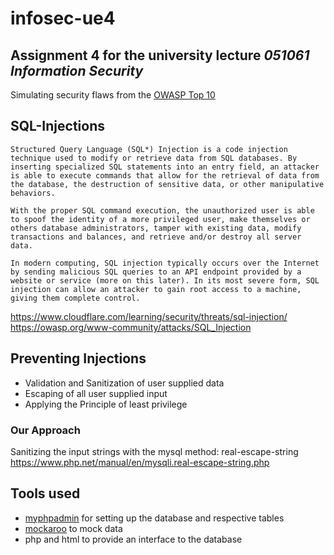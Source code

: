 # infosec-ue4

## Assignment 4 for the university lecture *051061 Information Security* 

Simulating security flaws from the [OWASP Top 10](https://owasp.org/Top10/)

## SQL-Injections

`Structured Query Language (SQL*) Injection is a code injection technique used to modify or retrieve data from SQL databases. By inserting specialized SQL statements into an entry field, an attacker is able to execute commands that allow for the retrieval of data from the database, the destruction of sensitive data, or other manipulative behaviors.`

`With the proper SQL command execution, the unauthorized user is able to spoof the identity of a more privileged user, make themselves or others database administrators, tamper with existing data, modify transactions and balances, and retrieve and/or destroy all server data.`

`In modern computing, SQL injection typically occurs over the Internet by sending malicious SQL queries to an API endpoint provided by a website or service (more on this later). In its most severe form, SQL injection can allow an attacker to gain root access to a machine, giving them complete control.`

https://www.cloudflare.com/learning/security/threats/sql-injection/     
https://owasp.org/www-community/attacks/SQL_Injection

## Preventing Injections

- Validation and Sanitization of user supplied data
- Escaping of all user supplied input
- Applying the Principle of least privilege

### Our Approach

Sanitizing the input strings with the mysql method:  real-escape-string
https://www.php.net/manual/en/mysqli.real-escape-string.php

## Tools used 

 - [myphpadmin](https://www.phpmyadmin.net/) for setting up the database and respective tables
 - [mockaroo](https://mockaroo.com/) to mock data 
 - php and html to provide an interface to the database 

